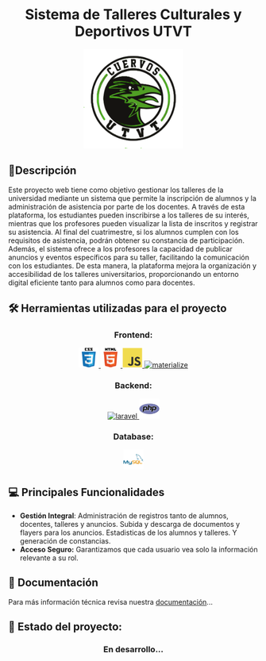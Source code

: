 <h1 align="center">Sistema de Talleres Culturales y Deportivos UTVT</h1>

<p align="center"><a href="https://utvt.edomex.gob.mx/" target="_blank"><img src="./public/img/cuervo.svg" height="200" alt="Cuervo Logo"></a></p>

## 🚩Descripción
<p>Este proyecto web tiene como objetivo gestionar los talleres de la universidad mediante un sistema que permite la inscripción de alumnos y la administración de asistencia por parte de los docentes. A través de esta plataforma, los estudiantes pueden inscribirse a los talleres de su interés, mientras que los profesores pueden visualizar la lista de inscritos y registrar su asistencia. Al final del cuatrimestre, si los alumnos cumplen con los requisitos de asistencia, podrán obtener su constancia de participación. Además, el sistema ofrece a los profesores la capacidad de publicar anuncios y eventos específicos para su taller, facilitando la comunicación con los estudiantes. De esta manera, la plataforma mejora la organización y accesibilidad de los talleres universitarios, proporcionando un entorno digital eficiente tanto para alumnos como para docentes.</p>

## 🛠️ Herramientas utilizadas para el proyecto
<h3 align="center"><strong> Frontend: </strong></h3>
<p align="center">
<a href="https://www.w3schools.com/css/" target="_blank" rel="noreferrer"> <img src="https://raw.githubusercontent.com/devicons/devicon/master/icons/css3/css3-original-wordmark.svg" alt="css3" width="40" height="40"/> </a> <a href="https://www.w3.org/html/" target="_blank" rel="noreferrer"> <img src="https://raw.githubusercontent.com/devicons/devicon/master/icons/html5/html5-original-wordmark.svg" alt="html5" width="40" height="40"/> </a> <a href="https://developer.mozilla.org/en-US/docs/Web/JavaScript" target="_blank" rel="noreferrer"> <img src="https://raw.githubusercontent.com/devicons/devicon/master/icons/javascript/javascript-original.svg" alt="javascript" width="40" height="40"/>
<a href="https://materializecss.com/" target="_blank" rel="noreferrer"> <img src="https://raw.githubusercontent.com/prplx/svg-logos/5585531d45d294869c4eaab4d7cf2e9c167710a9/svg/materialize.svg" alt="materialize" width="40" height="40"/> </a>
</p>

<h3 align="center"><strong> Backend: </strong></h3>
<p align="center">
</a> <a href="https://laravel.com/" target="_blank" rel="noreferrer"> <img src="https://raw.githubusercontent.com/laravel/art/master/logo-lockup/5%20SVG/2%20CMYK/1%20Full%20Color/laravel-logolockup-cmyk-red.svg" alt="laravel" width="40" height="40"/> </a> <a href="https://www.php.net" target="_blank" rel="noreferrer"> <img src="https://raw.githubusercontent.com/devicons/devicon/master/icons/php/php-original.svg" alt="php" width="40" height="40"/> </a>
</p>

<h3 align="center"><strong> Database: </strong></h3>
<p align="center">
<a href="https://www.mysql.com/" target="_blank" rel="noreferrer"> <img src="https://raw.githubusercontent.com/devicons/devicon/master/icons/mysql/mysql-original-wordmark.svg" alt="mysql" width="40" height="40"/> </a>
</p>

## 💻 Principales Funcionalidades
- <strong>Gestión Integral</strong>: Administración de registros tanto de alumnos, docentes, talleres y anuncios. Subida y descarga de documentos y flayers para los anuncios. Estadisticas de los alumnos y talleres. Y generación de constancias.
- <strong>Acceso Seguro:</strong> Garantizamos que cada usuario vea solo la información relevante a su rol.

## 📄 Documentación
Para más información técnica revisa nuestra [documentación](https://github.com/DiazDeLosSantosJimena/Taller-UTVT/edit/main/documentation.md)...

## 🚥 Estado del proyecto:
<h3 align="center">En desarrollo...</h3>